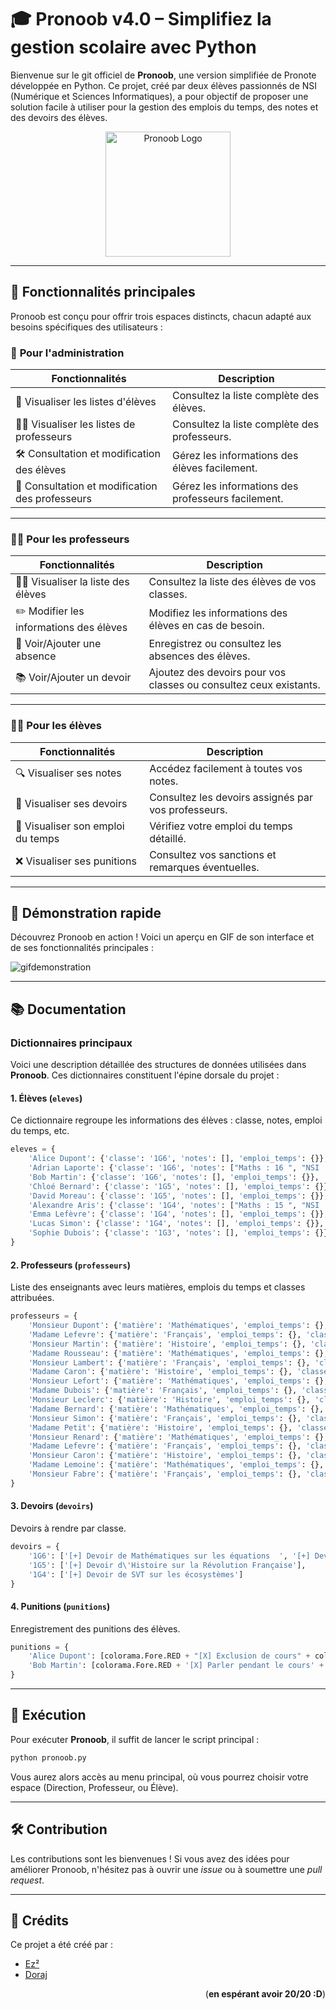 # 🎓 Pronoob v4.0 – Simplifiez la gestion scolaire avec Python 

Bienvenue sur le git officiel de **Pronoob**, une version simplifiée de Pronote développée en Python. Ce projet, créé par deux élèves passionnés de NSI (Numérique et Sciences Informatiques), a pour objectif de proposer une solution facile à utiliser pour la gestion des emplois du temps, des notes et des devoirs des élèves.

<p align="center">
  <img src="https://github.com/user-attachments/assets/84c903cc-2d27-467c-83ce-449d20f8b818" alt="Pronoob Logo" width="200">
</p>

---

## **🌟** **Fonctionnalités principales**

Pronoob est conçu pour offrir trois espaces distincts, chacun adapté aux besoins spécifiques des utilisateurs :

### 🏫 **Pour l'administration**
| Fonctionnalités                 | Description                                         |
|---------------------------------|-----------------------------------------------------|
| 👥 Visualiser les listes d'élèves | Consultez la liste complète des élèves.            |
| 🧑‍🏫 Visualiser les listes de professeurs | Consultez la liste complète des professeurs.       |
| 🛠️ Consultation et modification des élèves | Gérez les informations des élèves facilement.      |
| 🔧 Consultation et modification des professeurs | Gérez les informations des professeurs facilement. |
---

### 👩‍🏫 **Pour les professeurs**
| Fonctionnalités                 | Description                                         |
|---------------------------------|-----------------------------------------------------|
| 👨‍🎓 Visualiser la liste des élèves | Consultez la liste des élèves de vos classes.      |
| ✏️ Modifier les informations des élèves | Modifiez les informations des élèves en cas de besoin. |
| 📄 Voir/Ajouter une absence      | Enregistrez ou consultez les absences des élèves.   |
| 📚 Voir/Ajouter un devoir        | Ajoutez des devoirs pour vos classes ou consultez ceux existants. |

---

### 🧑‍🎓 **Pour les élèves**
| Fonctionnalités                 | Description                                         |
|---------------------------------|-----------------------------------------------------|
| 🔍 Visualiser ses notes          | Accédez facilement à toutes vos notes.             |
| 📝 Visualiser ses devoirs        | Consultez les devoirs assignés par vos professeurs.|
| 📅 Visualiser son emploi du temps| Vérifiez votre emploi du temps détaillé.           |
| ❌ Visualiser ses punitions      | Consultez vos sanctions et remarques éventuelles.  |

---

## 🎥 Démonstration rapide
Découvrez Pronoob en action ! Voici un aperçu en GIF de son interface et de ses fonctionnalités principales :

![gifdemonstration](https://github.com/user-attachments/assets/e82087f3-8824-42e6-ba0d-b6570dba5e21)

---

## 📚 Documentation 

### Dictionnaires principaux
Voici une description détaillée des structures de données utilisées dans **Pronoob**. Ces dictionnaires constituent l'épine dorsale du projet :

#### 1. **Élèves** **(`eleves`)**
Ce dictionnaire regroupe les informations des élèves : classe, notes, emploi du temps, etc.

```python
eleves = {
    'Alice Dupont': {'classe': '1G6', 'notes': [], 'emploi_temps': {}},
    'Adrian Laporte': {'classe': '1G6', 'notes': ["Maths : 16 ", "NSI : 13 ", "Français : 17 ", "Histoire-Géographie : 14 ", "Anglais : 18  ", "Physique-Chimie : 15  ", "SVT : 16"], 'emploi_temps': {"Lundi": "Maths", "Mardi": "Français", "Mercredi": "NSI", "Jeudi": "Anglais", "Vendredi": "Histoire-Géographie"}},
    'Bob Martin': {'classe': '1G6', 'notes': [], 'emploi_temps': {}},
    'Chloé Bernard': {'classe': '1G5', 'notes': [], 'emploi_temps': {}},
    'David Moreau': {'classe': '1G5', 'notes': [], 'emploi_temps': {}},
    'Alexandre Aris': {'classe': '1G4', 'notes': ["Maths : 15 ", "NSI : 14 ", "Français : 19 ", "Histoire-Géographie : 15"], 'emploi_temps': {"Lundi": "Physique-Chimie", "Mardi": "SVT", "Mercredi": "Philosophie", "Jeudi": "Espagnol", "Vendredi": "EPS"}},
    'Emma Lefèvre': {'classe': '1G4', 'notes': [], 'emploi_temps': {}},
    'Lucas Simon': {'classe': '1G4', 'notes': [], 'emploi_temps': {}},
    'Sophie Dubois': {'classe': '1G3', 'notes': [], 'emploi_temps': {}}
}
```

#### 2. **Professeurs (`professeurs`)**
Liste des enseignants avec leurs matières, emplois du temps et classes attribuées.

```python
professeurs = {
    'Monsieur Dupont': {'matière': 'Mathématiques', 'emploi_temps': {}, 'classes': []},
    'Madame Lefevre': {'matière': 'Français', 'emploi_temps': {}, 'classes': []},
    'Monsieur Martin': {'matière': 'Histoire', 'emploi_temps': {}, 'classes': []},
    'Madame Rousseau': {'matière': 'Mathématiques', 'emploi_temps': {}, 'classes': []},
    'Monsieur Lambert': {'matière': 'Français', 'emploi_temps': {}, 'classes': []},
    'Madame Caron': {'matière': 'Histoire', 'emploi_temps': {}, 'classes': []},
    'Monsieur Lefort': {'matière': 'Mathématiques', 'emploi_temps': {}, 'classes': []},
    'Madame Dubois': {'matière': 'Français', 'emploi_temps': {}, 'classes': []},
    'Monsieur Leclerc': {'matière': 'Histoire', 'emploi_temps': {}, 'classes': []},
    'Madame Bernard': {'matière': 'Mathématiques', 'emploi_temps': {}, 'classes': []},
    'Monsieur Simon': {'matière': 'Français', 'emploi_temps': {}, 'classes': []},
    'Madame Petit': {'matière': 'Histoire', 'emploi_temps': {}, 'classes': []},
    'Monsieur Renard': {'matière': 'Mathématiques', 'emploi_temps': {}, 'classes': []},
    'Madame Lefevre': {'matière': 'Français', 'emploi_temps': {}, 'classes': []},
    'Monsieur Caron': {'matière': 'Histoire', 'emploi_temps': {}, 'classes': []},
    'Madame Lemoine': {'matière': 'Mathématiques', 'emploi_temps': {}, 'classes': []},
    'Monsieur Fabre': {'matière': 'Français', 'emploi_temps': {}, 'classes': []},
}
```

#### 3. **Devoirs (`devoirs`)**
Devoirs à rendre par classe.

```python
devoirs = {
    '1G6': ['[+] Devoir de Mathématiques sur les équations  ', '[+] Devoir de Français sur un livre'],
    '1G5': ['[+] Devoir d\'Histoire sur la Révolution Française'],
    '1G4': ['[+] Devoir de SVT sur les écosystèmes']
}
```

#### 4. **Punitions (`punitions`)**
Enregistrement des punitions des élèves.

```python
punitions = {
    'Alice Dupont': [colorama.Fore.RED + "[X] Exclusion de cours" + colorama.Fore.WHITE],
    'Bob Martin': [colorama.Fore.RED + '[X] Parler pendant le cours' + colorama.Fore.WHITE]
}
```

---

## 🚀 Exécution
Pour exécuter **Pronoob**, il suffit de lancer le script principal :

```bash
python pronoob.py
```

Vous aurez alors accès au menu principal, où vous pourrez choisir votre espace (Direction, Professeur, ou Élève).

---

## 🛠️ Contribution
Les contributions sont les bienvenues ! Si vous avez des idées pour améliorer Pronoob, n'hésitez pas à ouvrir une *issue* ou à soumettre une *pull request*.

---

## 🏅 Crédits
Ce projet a été créé par :
- [Ez²](https://github.com/Aminecool15)
- [Doraj](https://github.com/D0rAj)   <p align="right">(**en espérant avoir 20/20 :D**)</p>


